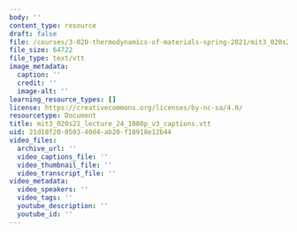 ```yaml
---
body: ''
content_type: resource
draft: false
file: /courses/3-020-thermodynamics-of-materials-spring-2021/mit3_020s21_lecture_24_1080p_v3_captions.vtt
file_size: 64722
file_type: text/vtt
image_metadata:
  caption: ''
  credit: ''
  image-alt: ''
learning_resource_types: []
license: https://creativecommons.org/licenses/by-nc-sa/4.0/
resourcetype: Document
title: mit3_020s21_lecture_24_1080p_v3_captions.vtt
uid: 21d18f20-0503-40d4-ab20-f18918e12b44
video_files:
  archive_url: ''
  video_captions_file: ''
  video_thumbnail_file: ''
  video_transcript_file: ''
video_metadata:
  video_speakers: ''
  video_tags: ''
  youtube_description: ''
  youtube_id: ''
---
```


